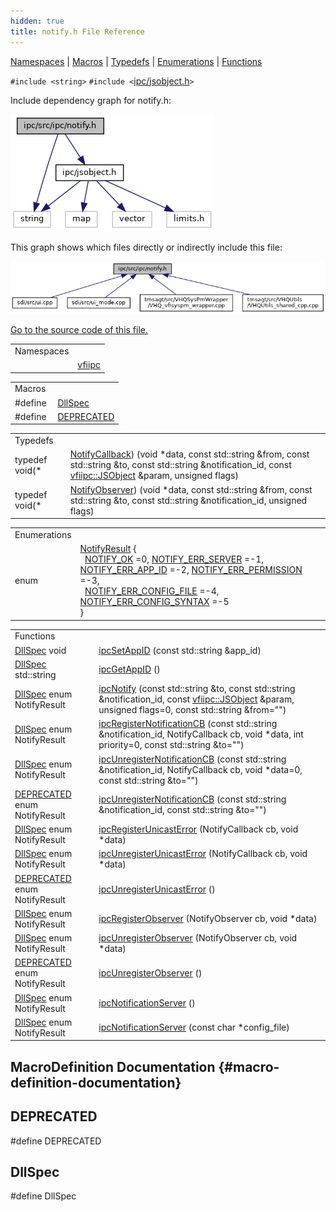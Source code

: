 ```yaml
---
hidden: true
title: notify.h File Reference
---
```


[Namespaces](#namespaces) \| [Macros](#define-members) \| [Typedefs](#typedef-members) \| [Enumerations](#enum-members) \| [Functions](#func-members)

`#include <string>`
`#include <`<a href="ipc_2src_2ipc_2jsobject_8h_source.md">ipc/jsobject.h</a>`>`

Include dependency graph for notify.h:

![](notify_8h__incl.png)

This graph shows which files directly or indirectly include this file:

![](notify_8h__dep__incl.png)

<a href="notify_8h_source.md">Go to the source code of this file.</a>

|            |                                                  |
|------------|--------------------------------------------------|
| Namespaces |                                                  |
|            | <a href="namespacevfiipc.md">vfiipc</a> |

|          |                                                  |
|----------|--------------------------------------------------|
| Macros   |                                                  |
| #define  | [DllSpec](#ad7c2e1cb200073ed64c64285a5f37231)    |
| #define  | [DEPRECATED](#ac1e8a42306d8e67cb94ca31c3956ee78) |

|  |  |
|----|----|
| Typedefs |  |
| typedef void(\*  | <a href="namespacevfiipc.md#ab377f9e2a200c707731b1984626d70c9">NotifyCallback</a>) (void \*data, const std::string &from, const std::string &to, const std::string &notification_id, const <a href="classvfiipc_1_1_j_s_object.md">vfiipc::JSObject</a> &param, unsigned flags) |
| typedef void(\*  | <a href="namespacevfiipc.md#a74917bd8d91bec1ff98234834e531071">NotifyObserver</a>) (void \*data, const std::string &from, const std::string &to, const std::string &notification_id, unsigned flags) |

|  |  |
|----|----|
| Enumerations |  |
| enum   | <a href="namespacevfiipc.md#a7eda24f6e23d0f36491cc949c16ac4c3">NotifyResult</a> {<br/>  <a href="namespacevfiipc.md#a7eda24f6e23d0f36491cc949c16ac4c3ad787ef779aa8d69677c23222002f0bed">NOTIFY_OK</a> =0, <a href="namespacevfiipc.md#a7eda24f6e23d0f36491cc949c16ac4c3a3332b9f23fcc102341e551348f714940">NOTIFY_ERR_SERVER</a> =-1, <a href="namespacevfiipc.md#a7eda24f6e23d0f36491cc949c16ac4c3a91002612e8cdf73185b9c15f283f4334">NOTIFY_ERR_APP_ID</a> =-2, <a href="namespacevfiipc.md#a7eda24f6e23d0f36491cc949c16ac4c3acc5931c8ff064376a30c0bf608775174">NOTIFY_ERR_PERMISSION</a> =-3,<br/>  <a href="namespacevfiipc.md#a7eda24f6e23d0f36491cc949c16ac4c3a9d00b7fe7320736555c91922fe04b8d3">NOTIFY_ERR_CONFIG_FILE</a> =-4, <a href="namespacevfiipc.md#a7eda24f6e23d0f36491cc949c16ac4c3a04b9ff1a6a62d1ebbdf6322081a8a963">NOTIFY_ERR_CONFIG_SYNTAX</a> =-5<br/>} |

|  |  |
|----|----|
| Functions |  |
| <a href="sound_8h.md#ad7c2e1cb200073ed64c64285a5f37231">DllSpec</a> void  | <a href="namespacevfiipc.md#a88455cb389891217791604f188ac0fa5">ipcSetAppID</a> (const std::string &app_id) |
| <a href="sound_8h.md#ad7c2e1cb200073ed64c64285a5f37231">DllSpec</a> std::string  | <a href="namespacevfiipc.md#a80d9206c7e76f24c2e2176308dbc3e06">ipcGetAppID</a> () |
| <a href="sound_8h.md#ad7c2e1cb200073ed64c64285a5f37231">DllSpec</a> enum NotifyResult  | <a href="namespacevfiipc.md#a3ad101cda0c973d26791bd8f194d4b80">ipcNotify</a> (const std::string &to, const std::string &notification_id, const <a href="classvfiipc_1_1_j_s_object.md">vfiipc::JSObject</a> &param, unsigned flags=0, const std::string &from=\"\") |
| <a href="sound_8h.md#ad7c2e1cb200073ed64c64285a5f37231">DllSpec</a> enum NotifyResult  | <a href="namespacevfiipc.md#a625ae82cd0bc99851ccb8a8ffdcaea1e">ipcRegisterNotificationCB</a> (const std::string &notification_id, NotifyCallback cb, void \*data, int priority=0, const std::string &to=\"\") |
| <a href="sound_8h.md#ad7c2e1cb200073ed64c64285a5f37231">DllSpec</a> enum NotifyResult  | <a href="namespacevfiipc.md#a3fd5ffbe7bd9aa056c2400bd0a01e142">ipcUnregisterNotificationCB</a> (const std::string &notification_id, NotifyCallback cb, void \*data=0, const std::string &to=\"\") |
| <a href="libseccmd-comp_8h.md#ac1e8a42306d8e67cb94ca31c3956ee78">DEPRECATED</a> enum NotifyResult  | <a href="namespacevfiipc.md#a861c0397a3c9754cd574d97e62da4d62">ipcUnregisterNotificationCB</a> (const std::string &notification_id, const std::string &to=\"\") |
| <a href="sound_8h.md#ad7c2e1cb200073ed64c64285a5f37231">DllSpec</a> enum NotifyResult  | <a href="namespacevfiipc.md#a16b6627aaac4d6edab93696292c8b7a6">ipcRegisterUnicastError</a> (NotifyCallback cb, void \*data) |
| <a href="sound_8h.md#ad7c2e1cb200073ed64c64285a5f37231">DllSpec</a> enum NotifyResult  | <a href="namespacevfiipc.md#a1bcfa904cfacfc8687ddca2204b2f778">ipcUnregisterUnicastError</a> (NotifyCallback cb, void \*data) |
| <a href="libseccmd-comp_8h.md#ac1e8a42306d8e67cb94ca31c3956ee78">DEPRECATED</a> enum NotifyResult  | <a href="namespacevfiipc.md#a0c523049653bf25c7dfae093f75704c8">ipcUnregisterUnicastError</a> () |
| <a href="sound_8h.md#ad7c2e1cb200073ed64c64285a5f37231">DllSpec</a> enum NotifyResult  | <a href="namespacevfiipc.md#a5cb6705e4d5e2d94225eac66c760e872">ipcRegisterObserver</a> (NotifyObserver cb, void \*data) |
| <a href="sound_8h.md#ad7c2e1cb200073ed64c64285a5f37231">DllSpec</a> enum NotifyResult  | <a href="namespacevfiipc.md#ab259b3fce42df166ecc267066af9b105">ipcUnregisterObserver</a> (NotifyObserver cb, void \*data) |
| <a href="libseccmd-comp_8h.md#ac1e8a42306d8e67cb94ca31c3956ee78">DEPRECATED</a> enum NotifyResult  | <a href="namespacevfiipc.md#a6c2855f19aa443ef85c42b02d296268b">ipcUnregisterObserver</a> () |
| <a href="sound_8h.md#ad7c2e1cb200073ed64c64285a5f37231">DllSpec</a> enum NotifyResult  | <a href="namespacevfiipc.md#a1862bc6c0fe6d07d60c677292cbc9619">ipcNotificationServer</a> () |
| <a href="sound_8h.md#ad7c2e1cb200073ed64c64285a5f37231">DllSpec</a> enum NotifyResult  | <a href="namespacevfiipc.md#a7b8f16e995dfe57edad4cd97676a2eae">ipcNotificationServer</a> (const char \*config_file) |

## MacroDefinition Documentation {#macro-definition-documentation}

## DEPRECATED <a href="#ac1e8a42306d8e67cb94ca31c3956ee78" id="ac1e8a42306d8e67cb94ca31c3956ee78"></a>

<p>#define DEPRECATED</p>

## DllSpec <a href="#ad7c2e1cb200073ed64c64285a5f37231" id="ad7c2e1cb200073ed64c64285a5f37231"></a>

<p>#define DllSpec</p>

